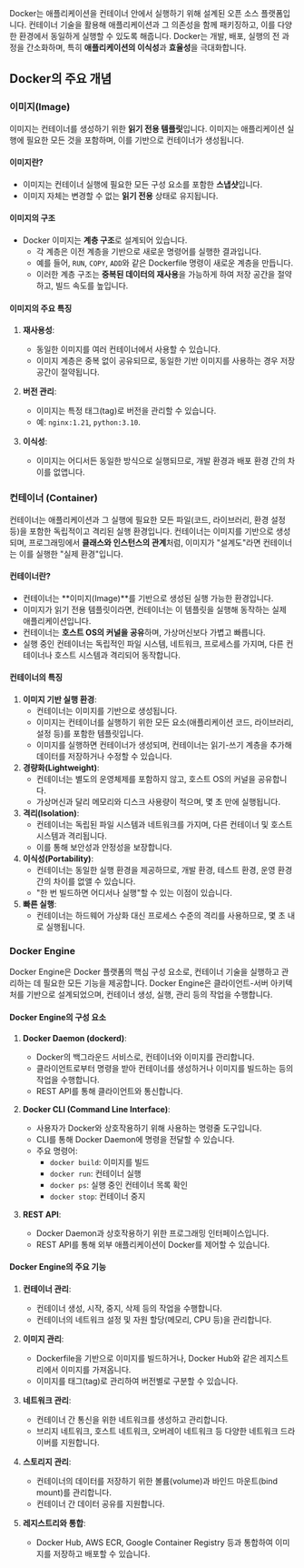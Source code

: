 Docker는 애플리케이션을 컨테이너 안에서 실행하기 위해 설계된 오픈 소스 플랫폼입니다. 컨테이너 기술을 활용해 애플리케이션과 그 의존성을 함께 패키징하고, 이를 다양한 환경에서 동일하게 실행할 수 있도록 해줍니다. Docker는 개발, 배포, 실행의 전 과정을 간소화하며, 특히 **애플리케이션의 이식성**과 **효율성**을 극대화합니다.

## Docker의 주요 개념

### 이미지(Image)

이미지는 컨테이너를 생성하기 위한 **읽기 전용 템플릿**입니다. 이미지는 애플리케이션 실행에 필요한 모든 것을 포함하며, 이를 기반으로 컨테이너가 생성됩니다.

#### 이미지란?
- 이미지는 컨테이너 실행에 필요한 모든 구성 요소를 포함한 **스냅샷**입니다.
- 이미지 자체는 변경할 수 없는 **읽기 전용** 상태로 유지됩니다.

#### 이미지의 구조
- Docker 이미지는 **계층 구조**로 설계되어 있습니다.
    - 각 계층은 이전 계층을 기반으로 새로운 명령어를 실행한 결과입니다.
    - 예를 들어, `RUN`, `COPY`, `ADD`와 같은 Dockerfile 명령이 새로운 계층을 만듭니다.
    - 이러한 계층 구조는 **중복된 데이터의 재사용**을 가능하게 하여 저장 공간을 절약하고, 빌드 속도를 높입니다.

#### 이미지의 주요 특징
1. **재사용성**:
    - 동일한 이미지를 여러 컨테이너에서 사용할 수 있습니다.
    - 이미지 계층은 중복 없이 공유되므로, 동일한 기반 이미지를 사용하는 경우 저장 공간이 절약됩니다.

2. **버전 관리**:    
    - 이미지는 특정 태그(tag)로 버전을 관리할 수 있습니다.
    - 예: `nginx:1.21`, `python:3.10`.

3. **이식성**:    
    - 이미지는 어디서든 동일한 방식으로 실행되므로, 개발 환경과 배포 환경 간의 차이를 없앱니다.

### 컨테이너 (Container)

컨테이너는 애플리케이션과 그 실행에 필요한 모든 파일(코드, 라이브러리, 환경 설정 등)을 포함한 독립적이고 격리된 실행 환경입니다. 컨테이너는 이미지를 기반으로 생성되며, 프로그래밍에서 **클래스와 인스턴스의 관계**처럼, 이미지가 "설계도"라면 컨테이너는 이를 실행한 "실제 환경"입니다.

#### 컨테이너란?
- 컨테이너는 **이미지(Image)**를 기반으로 생성된 실행 가능한 환경입니다.
- 이미지가 읽기 전용 템플릿이라면, 컨테이너는 이 템플릿을 실행해 동작하는 실제 애플리케이션입니다.
- 컨테이너는 **호스트 OS의 커널을 공유**하며, 가상머신보다 가볍고 빠릅니다.
- 실행 중인 컨테이너는 독립적인 파일 시스템, 네트워크, 프로세스를 가지며, 다른 컨테이너나 호스트 시스템과 격리되어 동작합니다.

#### 컨테이너의 특징
1. **이미지 기반 실행 환경**:
    - 컨테이너는 이미지를 기반으로 생성됩니다.
    - 이미지는 컨테이너를 실행하기 위한 모든 요소(애플리케이션 코드, 라이브러리, 설정 등)를 포함한 템플릿입니다.
    - 이미지를 실행하면 컨테이너가 생성되며, 컨테이너는 읽기-쓰기 계층을 추가해 데이터를 저장하거나 수정할 수 있습니다.
2. **경량화(Lightweight)**:
    - 컨테이너는 별도의 운영체제를 포함하지 않고, 호스트 OS의 커널을 공유합니다.
    - 가상머신과 달리 메모리와 디스크 사용량이 적으며, 몇 초 만에 실행됩니다.
3. **격리(Isolation)**:
    - 컨테이너는 독립된 파일 시스템과 네트워크를 가지며, 다른 컨테이너 및 호스트 시스템과 격리됩니다.
    - 이를 통해 보안성과 안정성을 보장합니다.
4. **이식성(Portability)**:
    - 컨테이너는 동일한 실행 환경을 제공하므로, 개발 환경, 테스트 환경, 운영 환경 간의 차이를 없앨 수 있습니다.
    - "한 번 빌드하면 어디서나 실행"할 수 있는 이점이 있습니다.
5. **빠른 실행**:
    - 컨테이너는 하드웨어 가상화 대신 프로세스 수준의 격리를 사용하므로, 몇 초 내로 실행됩니다.


### Docker Engine

Docker Engine은 Docker 플랫폼의 핵심 구성 요소로, 컨테이너 기술을 실행하고 관리하는 데 필요한 모든 기능을 제공합니다. Docker Engine은 클라이언트-서버 아키텍처를 기반으로 설계되었으며, 컨테이너 생성, 실행, 관리 등의 작업을 수행합니다.

#### Docker Engine의 구성 요소

1. **Docker Daemon (dockerd)**:
    
    - Docker의 백그라운드 서비스로, 컨테이너와 이미지를 관리합니다.
    - 클라이언트로부터 명령을 받아 컨테이너를 생성하거나 이미지를 빌드하는 등의 작업을 수행합니다.
    - REST API를 통해 클라이언트와 통신합니다.
2. **Docker CLI (Command Line Interface)**:
    
    - 사용자가 Docker와 상호작용하기 위해 사용하는 명령줄 도구입니다.
    - CLI를 통해 Docker Daemon에 명령을 전달할 수 있습니다.
    - 주요 명령어:
        - `docker build`: 이미지를 빌드
        - `docker run`: 컨테이너 실행
        - `docker ps`: 실행 중인 컨테이너 목록 확인
        - `docker stop`: 컨테이너 중지
3. **REST API**:
    
    - Docker Daemon과 상호작용하기 위한 프로그래밍 인터페이스입니다.
    - REST API를 통해 외부 애플리케이션이 Docker를 제어할 수 있습니다.

#### Docker Engine의 주요 기능

1. **컨테이너 관리**:
    
    - 컨테이너 생성, 시작, 중지, 삭제 등의 작업을 수행합니다.
    - 컨테이너의 네트워크 설정 및 자원 할당(메모리, CPU 등)을 관리합니다.
2. **이미지 관리**:
    
    - Dockerfile을 기반으로 이미지를 빌드하거나, Docker Hub와 같은 레지스트리에서 이미지를 가져옵니다.
    - 이미지를 태그(tag)로 관리하여 버전별로 구분할 수 있습니다.
3. **네트워크 관리**:
    
    - 컨테이너 간 통신을 위한 네트워크를 생성하고 관리합니다.
    - 브리지 네트워크, 호스트 네트워크, 오버레이 네트워크 등 다양한 네트워크 드라이버를 지원합니다.
4. **스토리지 관리**:
    
    - 컨테이너의 데이터를 저장하기 위한 볼륨(volume)과 바인드 마운트(bind mount)를 관리합니다.
    - 컨테이너 간 데이터 공유를 지원합니다.
5. **레지스트리와 통합**:
    
    - Docker Hub, AWS ECR, Google Container Registry 등과 통합하여 이미지를 저장하고 배포할 수 있습니다.